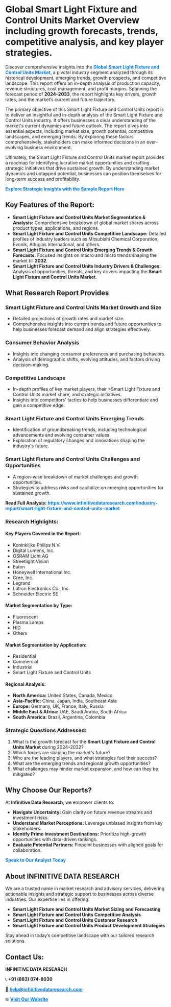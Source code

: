 <h1>Global Smart Light Fixture and Control Units Market Overview including growth forecasts, trends, competitive analysis, and key player strategies.</h1>
<p>
Discover comprehensive insights into the 
<a href="https://www.infinitivedataresearch.com/industry-report/smart-light-fixture-and-control-units-market" rel="dofollow" style="color: #007BFF; text-decoration: none;"><strong>Global Smart Light Fixture and Control Units Market</strong></a>, a pivotal industry segment analyzed through its historical development, emerging trends, growth prospects, and competitive landscape. This report offers an in-depth analysis of production capacity, revenue structures, cost management, and profit margins. Spanning the forecast period of <strong>2024–2033</strong>, the report highlights key drivers, growth rates, and the market’s current and future trajectory.
</p>
<p>
The primary objective of this Smart Light Fixture and Control Units report is to deliver an insightful and in-depth analysis of the Smart Light Fixture and Control Units industry. It offers businesses a clear understanding of the market's current dynamics and future outlook. The report dives into essential aspects, including market size, growth potential, competitive landscapes, and emerging trends. By exploring these factors comprehensively, stakeholders can make informed decisions in an ever-evolving business environment.
</p>
<p>
Ultimately, the Smart Light Fixture and Control Units market report provides a roadmap for identifying lucrative market opportunities and crafting strategic initiatives that drive sustained growth. By understanding market dynamics and untapped potential, businesses can position themselves for long-term success and profitability.
</p>
<p>
<a href="https://www.infinitivedataresearch.com/request-sample/reportId=112485" style="color: #007BFF; text-decoration: none;"><strong>Explore Strategic Insights with the Sample Report Here</strong></a>
</p>

<h2>Key Features of the Report:</h2>
<ul>
<li><strong>Smart Light Fixture and Control Units Market Segmentation & Analysis:</strong> Comprehensive breakdown of global market shares across product types, applications, and regions.</li>
<li><strong>Smart Light Fixture and Control Units Competitive Landscape:</strong> Detailed profiles of industry leaders such as Mitsubishi Chemical Corporation, Evonik, Altuglas International, and others.</li>
<li><strong>Smart Light Fixture and Control Units Emerging Trends & Growth Forecasts:</strong> Focused insights on macro and micro trends shaping the market till <strong>2032</strong>.</li>
<li><strong>Smart Light Fixture and Control Units Industry Drivers & Challenges:</strong> Analysis of opportunities, threats, and key drivers impacting the <strong>Smart Light Fixture and Control Units Market</strong>.</li>
</ul>

<h2>What Research Report Provides</h2>
<h3>Smart Light Fixture and Control Units Market Growth and Size</h3>
<ul>
<li>Detailed projections of growth rates and market size.</li>
<li>Comprehensive insights into current trends and future opportunities to help businesses forecast demand and align strategies effectively.</li>
</ul>

<h3>Consumer Behavior Analysis</h3>
<ul>
<li>Insights into changing consumer preferences and purchasing behaviors.</li>
<li>Analysis of demographic shifts, evolving attitudes, and factors driving decision-making.</li>
</ul>

<h3>Competitive Landscape</h3>
<ul>
<li>In-depth profiles of key market players, their >Smart Light Fixture and Control Units market share, and strategic initiatives.</li>
<li>Insights into competitors' tactics to help businesses differentiate and gain a competitive edge.</li>
</ul>

<h3>Smart Light Fixture and Control Units Emerging Trends</h3>
<ul>
<li>Identification of groundbreaking trends, including technological advancements and evolving consumer values.</li>
<li>Exploration of regulatory changes and innovations shaping the industry's future.</li>
</ul>

<h3>Smart Light Fixture and Control Units Challenges and Opportunities</h3>
<ul>
<li>A region-wise breakdown of market challenges and growth opportunities.</li>
<li>Strategies to address risks and capitalize on emerging opportunities for sustained growth.</li>
</ul>
<p><strong>Read Full Analysis:</strong> <a href="https://www.infinitivedataresearch.com/industry-report/smart-light-fixture-and-control-units-market" rel="dofollow" style="color: #007BFF; text-decoration: none;"><strong>https://www.infinitivedataresearch.com/industry-report/smart-light-fixture-and-control-units-market</strong></a></p>
<h3>Research Highlights:</h3>
<h4>Key Players Covered in the Report:</h4>
<ul><li>Koninklijke Philips N.V.</li><li>Digital Lumens, Inc.</li><li>OSRAM Licht AG</li><li>Streetlight.Vision</li><li>Eaton</li><li>Honeywell International Inc.</li><li>Cree, Inc.</li><li>Legrand</li><li>Lutron Electronics Co., Inc.</li><li>Schneider Electric SE</li></ul>
<h4>Market Segmentation by Type:</h4>
<ul><li>Fluorescent</li><li>Plasma Lamps</li><li>HID</li><li>Others</li></ul>
<h4>Market Segmentation by Application:</h4>
<ul><li>Residential</li><li>Commercial</li><li>Industrial</li><li>Smart Light Fixture and Control Units</li></ul>

<h4>Regional Analysis:</h4>
<ul>
<li><strong>North America:</strong> United States, Canada, Mexico</li>
<li><strong>Asia-Pacific:</strong> China, Japan, India, Southeast Asia</li>
<li><strong>Europe:</strong> Germany, UK, France, Italy, Russia</li>
<li><strong>Middle East & Africa:</strong> UAE, Saudi Arabia, South Africa</li>
<li><strong>South America:</strong> Brazil, Argentina, Colombia</li>
</ul>

<h3>Strategic Questions Addressed:</h3>
<ol>
<li>What is the growth forecast for the <strong>Smart Light Fixture and Control Units Market</strong> during 2024–2032?</li>
<li>Which forces are shaping the market's future?</li>
<li>Who are the leading players, and what strategies fuel their success?</li>
<li>What are the emerging trends and regional growth opportunities?</li>
<li>What challenges may hinder market expansion, and how can they be mitigated?</li>
</ol>

<h2>Why Choose Our Reports?</h2>
<p>At <strong>Infinitive Data Research</strong>, we empower clients to:</p>
<ul>
<li><strong>Navigate Uncertainty:</strong> Gain clarity on future revenue streams and investment risks.</li>
<li><strong>Understand Market Perceptions:</strong> Leverage unbiased insights from key stakeholders.</li>
<li><strong>Identify Prime Investment Destinations:</strong> Prioritize high-growth opportunities with data-driven rankings.</li>
<li><strong>Evaluate Potential Partners:</strong> Pinpoint businesses with aligned goals for collaboration.</li>
</ul>
<p><a href="https://www.infinitivedataresearch.com/industry-report/smart-light-fixture-and-control-units-market" rel="dofollow" style="color: #007BFF; text-decoration: none;"><strong>Speak to Our Analyst Today</strong></a></p>

<h2>About INFINITIVE DATA RESEARCH</h2>
<p>We are a trusted name in market research and advisory services, delivering actionable insights and strategic support to businesses across diverse industries. Our expertise lies in offering:</p>
<ul>
<li><strong>Smart Light Fixture and Control Units Market Sizing and Forecasting</strong></li>
<li><strong>Smart Light Fixture and Control Units Competitive Analysis</strong></li>
<li><strong>Smart Light Fixture and Control Units Customer Research</strong></li>
<li><strong>Smart Light Fixture and Control Units Product Development Strategies</strong></li>
</ul>
<p>Stay ahead in today’s competitive landscape with our tailored research solutions.</p>

<h2>Contact Us:</h2>
<p><strong>INFINITIVE DATA RESEARCH</strong></p>
<p>📞 <strong>+91 (883) 074-8030</strong></p>
<p>📧 <strong><a href="mailto:help@infinitivedataresearch.com" style="color: #007BFF;">help@infinitivedataresearch.com</a></strong></p>
<p>🌐 <strong><a href="https://www.infinitivedataresearch.com" rel="dofollow" style="color: #007BFF;">Visit Our Website</a></strong></p>